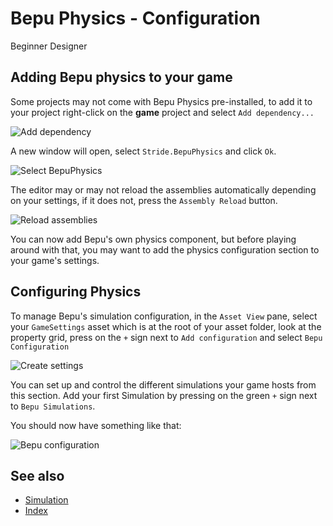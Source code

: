 # Bepu Physics - Configuration

<span class="badge text-bg-primary">Beginner</span>
<span class="badge text-bg-success">Designer</span>

## Adding Bepu physics to your game

Some projects may not come with Bepu Physics pre-installed, to add it to your project right-click on the **game** project and select `Add dependency...`

![Add dependency](media/Add-dependency.png)

A new window will open, select `Stride.BepuPhysics` and click `Ok`.

![Select BepuPhysics](media/bepu-import-dependency-window.png)

The editor may or may not reload the assemblies automatically depending on your settings, if it does not, press the `Assembly Reload` button.

![Reload assemblies](media/bepu-import-assembly-reload.png)

You can now add Bepu's own physics component, but before playing around with that, you may want to add the physics configuration section to your game's settings.

## Configuring Physics

To manage Bepu's simulation configuration, in the `Asset View` pane, select your `GameSettings` asset which is at the root of your asset folder, look at the property grid, press on the `+` sign next to `Add configuration` and select `Bepu Configuration`

![Create settings](media/bepu-import-settings.png)

You can set up and control the different simulations your game hosts from this section. 
Add your first Simulation by pressing on the green `+` sign next to `Bepu Simulations`.

You should now have something like that:

![Bepu configuration](media/Bepu-configuration.png)

## See also

* [Simulation](simulation.md)
* [Index](index.md)